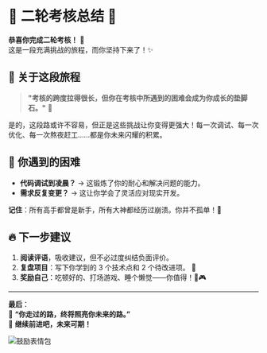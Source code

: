 # 🚀 二轮考核总结  🌟

**恭喜你完成二轮考核！** 🎉  
这是一段充满挑战的旅程，而你坚持下来了！✨

## 🌱 关于这段旅程

> **"考核的跨度拉得很长，但你在考核中所遇到的困难会成为你成长的垫脚石。"** 💪

是的，这段路或许不容易，但正是这些挑战让你变得更强大！每一次调试、每一次优化、每一次熬夜赶工……都是你未来闪耀的积累。

## 🧗 你遇到的困难

- **代码调试到凌晨？** → 这锻炼了你的耐心和解决问题的能力。
- **需求反复变更？** → 这让你学会了灵活应对现实开发。

**记住**：所有高手都曾是新手，所有大神都经历过崩溃。你并不孤单！🤝

## 🔥 下一步建议

1. **阅读评语**，吸收建议，但不必过度纠结负面评价。
2. **复盘项目**：写下你学到的 3 个技术点和 2 个待改进项。 📖
3. **奖励自己**：吃顿好的、打场游戏、睡个懒觉——你值得！🍔🎮

---

**最后**：  
🌻 **“你走过的路，终将照亮你未来的路。”**  
🚀 **继续前进吧，未来可期！**

![鼓励表情包](https://media.giphy.com/media/XreQmk7ETCak0/giphy.gif)  
